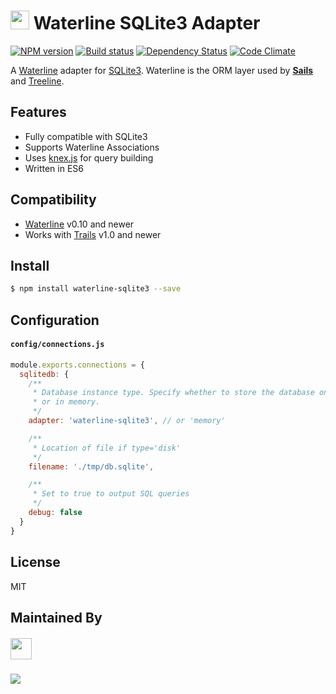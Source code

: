 # <img src="http://i.imgur.com/tMBZE5W.png" height='30px'> Waterline SQLite3 Adapter

[![NPM version][npm-image]][npm-url]
[![Build status][ci-image]][ci-url]
[![Dependency Status][daviddm-image]][daviddm-url]
[![Code Climate][codeclimate-image]][codeclimate-url]

A [Waterline](https://github.com/balderdashy/waterline) adapter for
[SQLite3](https://www.sqlite.org/).  Waterline is the ORM layer used by [**Sails**](http://sailsjs.org)
and [Treeline](http://treeline.io).

## Features
- Fully compatible with SQLite3
- Supports Waterline Associations
- Uses [knex.js](http://knexjs.org/) for query building
- Written in ES6

## Compatibility
- [Waterline](http://waterline.js.org) v0.10 and newer
- Works with [Trails](http://trailsjs.io) v1.0 and newer

## Install

```sh
$ npm install waterline-sqlite3 --save
```

## Configuration

#### `config/connections.js`

```js
module.exports.connections = {
  sqlitedb: {
    /**
     * Database instance type. Specify whether to store the database on disk
     * or in memory.
     */
    adapter: 'waterline-sqlite3', // or 'memory'

    /**
     * Location of file if type='disk'
     */
    filename: './tmp/db.sqlite',

    /**
     * Set to true to output SQL queries
     */
    debug: false
  }
}
```

## License
MIT

## Maintained By
##### [<img src='http://i.imgur.com/zM0ynQk.jpg' height='34px'>](http://balderdash.io)

<img src='http://i.imgur.com/NsAdNdJ.png'>


[npm-image]: https://img.shields.io/npm/v/waterline-sqlite3.svg?style=flat-square
[npm-url]: https://npmjs.org/package/waterline-sqlite3
[ci-image]: https://img.shields.io/travis/waterlinejs/sqlite3-adapter/master.svg?style=flat-square
[ci-url]: https://travis-ci.org/waterlinejs/sqlite3-adapter
[daviddm-image]: http://img.shields.io/david/waterlinejs/sqlite3-adapter.svg?style=flat-square
[daviddm-url]: https://david-dm.org/waterlinejs/sqlite3-adapter
[codeclimate-image]: https://img.shields.io/codeclimate/github/waterlinejs/sqlite3-adapter.svg?style=flat-square
[codeclimate-url]: https://codeclimate.com/github/waterlinejs/sqlite3-adapter
